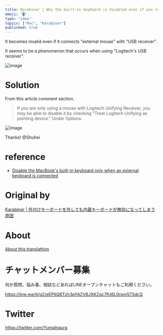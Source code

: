 ```yaml
---
title: Karabiner | Why the built-in keyboard is disabled even if you remove t
emoji: "🖥"
type: "idea"
topics: ["Mac", "Karabiner"]
published: true
---
```


It becomes invalid even if it connects "external mouse" with "USB receiver".

It seems to be a phenomenon that occurs when using "Logitech's USB receiver".

![image](https://qiita-image-store.s3.amazonaws.com/0/90607/a844dbaf-28ec-b487-a5b0-0a07259fb43b.png)

# Solution 

From this article comment section.

> If you are only using a mouse with Logitech Unifying Receiver, you may be able to disable it by checking "Treat Logitech Unifying as pointing device." Under Options.

![image](https://qiita-image-store.s3.amazonaws.com/0/90607/a1d75de2-dd2a-8e63-cf4f-ac72f12f7488.png)

Thanks! @Shuhei

# reference 

- [Disable the MacBook's built-in keyboard only when an external keyboard is connected](http://qiita.com/shuhei/items/fcaee827b9bf256820b6) 


# Original by
[Karabiner | 外付けキーボードを外しても内蔵キーボードが無効になってしまう原因](https://qiita.com/Yinaura/items/06af61b413b2561f76f4)

# About

[About this translattion](https://qiita.com/YumaInaura/items/7f6fd1e9310a6816469a)








<!-- Update From Qiita API -->

# チャットメンバー募集


何か質問、悩み事、相談などあればLINEオープンチャットもご利用ください。

https://line.me/ti/g2/eEPltQ6Tzh3pYAZV8JXKZqc7PJ6L0rpm573dcQ





# Twitter


https://twitter.com/YumaInaura


<!-- Update From Qiita API -->



